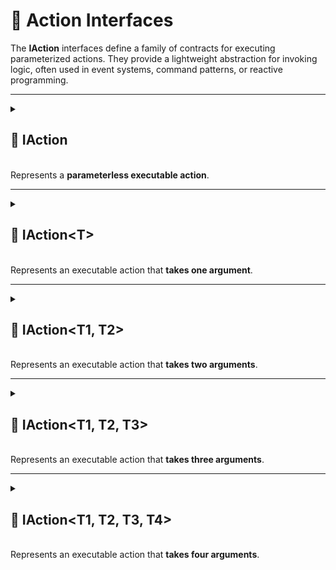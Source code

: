 # 🧩 Action Interfaces

The **IAction** interfaces define a family of contracts for executing parameterized actions. They provide a lightweight
abstraction for invoking logic, often used in event systems, command patterns, or reactive programming.

---

<details>
  <summary>
    <h2>🧩 IAction</h2>
    <br> Represents a <b>parameterless executable action</b>.
  </summary>

<br>

```csharp
public interface IAction
```

### 🏹 Method
#### `Invoke()`
```csharp
void Invoke();
```
- **Description:** Executes the action logic

### 🗂 Example of Usage
```csharp
public sealed class HelloWorldAction : IAction
{
    public void Invoke() => Console.WriteLine("Hello World!");
}

// Usage
IAction action = new HelloWorldAction();
action.Invoke(); // Output: Hello World!
```

</details>

---

<details>
  <summary>
    <h2>🧩 IAction&lt;T&gt;</h2>
    <br> Represents an executable action that <b>takes one argument</b>.
  </summary>

<br>

```csharp
public interface IAction<in T>
```
- **Type parameter:** `T` — the input parameter

### 🏹 Method
#### `Invoke(T)`
```csharp
void Invoke(T arg);
```
- **Description:** Executes the action with the specified argument
- **Parameter:** `arg` — the input parameter

### 🗂 Example of Usage
```csharp
public sealed class DestroyGameObjectAction : IAction<GameObject>
{
    public void Invoke(GameObject go) => GameObject.Destroy(go);
}

// Usage
IAction<GameObject> action = new DestroyGameObjectAction();
action.Invoke(gameObject);
```

</details>

---

<details>
  <summary>
    <h2>🧩 IAction&lt;T1, T2&gt;</h2>
    <br> Represents an executable action that <b>takes two arguments</b>.
  </summary>

<br>

```csharp
public interface IAction<in T1, in T2>
```
- **Type parameters:**
  - `T1` — the first argument
  - `T2` — the second argument

### 🏹 Method
#### `Invoke(T1, T2)`
```csharp
void Invoke(T1 arg1, T2 arg2);
```
- **Description:** Executes the action with the specified arguments
- **Parameters:**
  - `arg1` — the first argument
  - `arg2` — the second argument

### 🗂 Example of Usage
```csharp
public sealed class DealDamageAction : IAction<Character, int>
{
    public void Invoke(Character character, int damage) => character.TakeDamage(damage);
}

// Usage
IAction<Character, int> action = new DealDamageAction();
action.Invoke(enemy, 5);
```

</details>

---

<details>
  <summary>
    <h2>🧩 IAction&lt;T1, T2, T3&gt;</h2>
    <br> Represents an executable action that <b>takes three arguments</b>.
  </summary>

<br>

```csharp
public interface IAction<in T1, in T2, in T3>
```
- **Type parameters:**
  - `T1` — the first argument
  - `T2` — the second argument
  - `T3` — the third argument

### 🏹 Method
#### `Invoke(T1, T2, T3)`
```csharp
void Invoke(T1 arg1, T2 arg2, T3 arg3);
```
- **Description:** Executes the action with the specified arguments
- **Parameters:**
  - `arg1` — the first argument
  - `arg2` — the second argument
  - `arg3` — the third argument

### 🗂 Example of Usage
```csharp
public sealed class MoveResourcesAction : IAction<Storage, Storage, int>
{
    public void Invoke(Storage source, Storage destination, int amount)
    {
        source.SpendResources(amount);
        destination.EarnResources(amount);
    }
}

// Usage
IAction<Storage, Storage, int> action = new MoveResourcesAction();
action.Invoke(storageA, storageB, 100);
```

</details>

---

<details>
  <summary>
    <h2>🧩 IAction&lt;T1, T2, T3, T4&gt;</h2>
    <br> Represents an executable action that <b>takes four arguments</b>.
  </summary>

<br>

```csharp
public interface IAction<in T1, in T2, in T3, in T4>
```
- **Type parameters:**
  - `T1` — the first argument
  - `T2` — the second argument
  - `T3` — the third argument
  - `T4` — the fourth argument

### 🏹 Method
#### `Invoke(T1, T2, T3, T4)`
```csharp
void Invoke(T1 arg1, T2 arg2, T3 arg3, T4 arg4);
```
- **Description:** Executes the action with the specified arguments
- **Parameters:**
  - `arg1` — the first argument
  - `arg2` — the second argument
  - `arg3` — the third argument
  - `arg4` — the fourth argument

### 🗂 Example of Usage
```csharp
public sealed class MoveTransformAction : IAction<Transform, Vector3, float, float>
{
    public void Invoke(Transform transform, Vector3 direction, float speed, float deltaTime) 
    {
        transform.position += direction * (speed * deltaTime);
    }
}

// Usage
IAction<Transform, Vector3, float, float> action = new MoveTransformAction();
action.Invoke(transform, Vector3.forward, 10, 0.02);
```

</details>